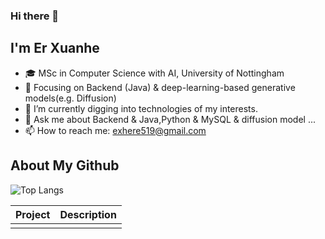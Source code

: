 ### Hi there 👋
<h2>I'm Er Xuanhe</h2>

  
- 🎓 MSc in Computer Science with AI, University of Nottingham
- 🔖 Focusing on Backend (Java) & deep-learning-based generative models(e.g. Diffusion)
- 🌱 I’m currently digging into technologies of my interests.
- 💬 Ask me about Backend & Java,Python & MySQL & diffusion model ...
- 📫 How to reach me: exhere519@gmail.com

<h2>About My Github</h2>

![Top Langs](https://github-readme-stats.vercel.app/api/top-langs/?username=alyxe1&layout=compact&theme=dark)

| Project | Description |
| ------- | ----------- |
|         |             |








<!--
**alyxe1/alyxe1** is a ✨ _special_ ✨ repository because its `README.md` (this file) appears on your GitHub profile.

Here are some ideas to get you started:

- 🔭 I’m currently working on ...
- 🌱 I’m currently learning ...
- 👯 I’m looking to collaborate on ...
- 🤔 I’m looking for help with ...
- 💬 Ask me about ...
- 📫 How to reach me: ...
- 😄 Pronouns: ...
- ⚡ Fun fact: ...
-->

